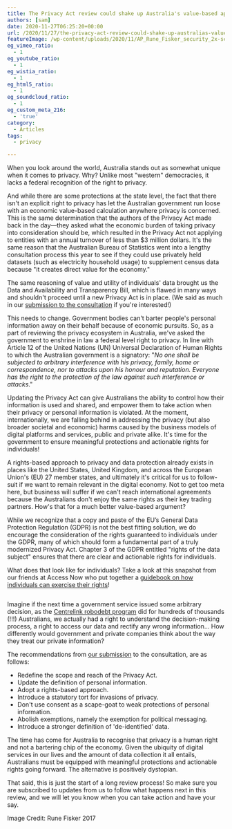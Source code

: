 ```yaml
---
title: The Privacy Act review could shake up Australia's value-based approach to privacy
authors: [sam]
date: 2020-11-27T06:25:20+00:00
url: /2020/11/27/the-privacy-act-review-could-shake-up-australias-value-based-approach-to-privacy/
featureImage: /wp-content/uploads/2020/11/AP_Rune_Fisker_security_2x-scaled-1.jpg
eg_vimeo_ratio:
  - 1
eg_youtube_ratio:
  - 1
eg_wistia_ratio:
  - 1
eg_html5_ratio:
  - 1
eg_soundcloud_ratio:
  - 1
eg_custom_meta_216:
  - 'true'
category:
  - Articles
tags:
  - privacy

---
```

When you look around the world, Australia stands out as somewhat unique when it comes to privacy. Why? Unlike most "western" democracies, it lacks a federal recognition of the right to privacy.

And while there are some protections at the state level, the fact that there isn't an explicit right to privacy has let the Australian government run loose with an economic value-based calculation anywhere privacy is concerned. This is the same determination that the authors of the Privacy Act made back in the day—they asked what the economic burden of taking privacy into consideration should be, which resulted in the Privacy Act not applying to entities with an annual turnover of less than $3 million dollars. It's the same reason that the Australian Bureau of Statistics went into a lengthy consultation process this year to see if they could use privately held datasets (such as electricity household usage) to supplement census data because "it creates direct value for the economy."

The same reasoning of value and utility of individuals' data brought us the Data and Availability and Transparency Bill, which is flawed in many ways and shouldn't proceed until a new Privacy Act is in place. (We said as much in our [submission to the consultation][1] if you're interested!)

This needs to change. Government bodies can't barter people's personal information away on their behalf because of economic pursuits. So, as a part of reviewing the privacy ecosystem in Australia, we've asked the government to enshrine in law a federal level right to privacy. In line with Article 12 of the United Nations (UN) Universal Declaration of Human Rights to which the Australian government is a signatory: "_No one shall be subjected to arbitrary interference with his privacy, family, home or correspondence, nor to attacks upon his honour and reputation. Everyone has the right to the protection of the law against such interference or attacks_."

Updating the Privacy Act can give Australians the ability to control how their information is used and shared, and empower them to take action when their privacy or personal information is violated. At the moment, internationally, we are falling behind in addressing the privacy (but also broader societal and economic) harms caused by the business models of digital platforms and services, public and private alike. It's time for the government to ensure meaningful protections and actionable rights for individuals!

A rights-based approach to privacy and data protection already exists in places like the United States, United Kingdom, and across the European Union's (EU) 27 member states, and ultimately it's critical for us to follow-suit if we want to remain relevant in the digital economy. Not to get too meta here, but business will suffer if we can't reach international agreements because the Australians don't enjoy the same rights as their key trading partners. How's that for a much better value-based argument?

While we recognize that a copy and paste of the EU&#8217;s General Data Protection Regulation (GDPR) is not the best fitting solution, we do encourage the consideration of the rights guaranteed to individuals under the GDPR, many of which should form a fundamental part of a truly modernized Privacy Act. Chapter 3 of the GDPR entitled "rights of the data subject" ensures that there are clear and actionable rights for individuals.

What does that look like for individuals? Take a look at this snapshot from our friends at Access Now who put together a [guidebook on how individuals can exercise their rights][2]!<figure class="wp-block-image">

<img decoding="async" src="https://lh5.googleusercontent.com/nuC62pb9l3-tLRubL49jkZIfubxulVpScDceewG1CHeIFJhp258QeM95GYmCfkmH3d3X6saPdPMHFBr9w2CMsOHiMLo-4prWmmZmaYsrxGfr8dkkzQRJLG-v-8LhQ39JDGEDdhxv" alt="" /> </figure>

Imagine if the next time a government service issued some arbitrary decision, as the [Centrelink robodebt program][3] did for hundreds of thousands (!!!) Australians, we actually had a right to understand the decision-making process, a right to access our data and rectify any wrong information… How differently would government and private companies think about the way they treat our private information?

The recommendations from [our submission][4] to the consultation, are as follows:

  * Redefine the scope and reach of the Privacy Act.
  * Update the definition of personal information.
  * Adopt a rights-based approach.
  * Introduce a statutory tort for invasions of privacy.
  * Don't use consent as a scape-goat to weak protections of personal information.
  * Abolish exemptions, namely the exemption for political messaging.
  * Introduce a stronger definition of 'de-identified' data.

The time has come for Australia to recognise that privacy is a human right and not a bartering chip of the economy. Given the ubiquity of digital services in our lives and the amount of data collection it all entails, Australians must be equipped with meaningful protections and actionable rights going forward. The alternative is positively dystopian.

That said, this is just the start of a long review process! So make sure you are subscribed to updates from us to follow what happens next in this review, and we will let you know when you can take action and have your say.

Image Credit: Rune Fisker 2017

 [1]: https://digitalrightswatch.org.au/2020/11/12/submission-the-data-availability-and-transparency-bill/
 [2]: https://www.accessnow.org/know-your-rights-gdpr/
 [3]: https://www.theguardian.com/australia-news/2020/nov/17/billion-dollar-robodebt-settlement-reveals-massive-scale-of-welfare-crackdown-disaster
 [4]: https://digitalrightswatch.org.au/2020/11/27/submission-privacy-act-review-issues-paper/
